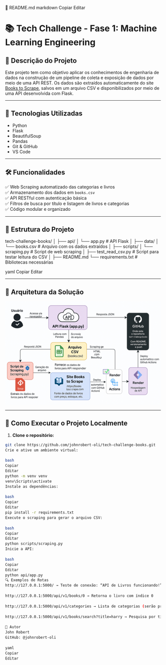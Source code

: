 📝 README.md
markdown
Copiar
Editar
# 📚 Tech Challenge - Fase 1: Machine Learning Engineering

## 📌 Descrição do Projeto

Este projeto tem como objetivo aplicar os conhecimentos de engenharia de dados na construção de um pipeline de coleta e exposição de dados por meio de uma API REST. Os dados são extraídos automaticamente do site [Books to Scrape](https://books.toscrape.com/), salvos em um arquivo CSV e disponibilizados por meio de uma API desenvolvida com Flask.

---

## 🧪 Tecnologias Utilizadas

- Python
- Flask
- BeautifulSoup
- Pandas
- Git & GitHub
- VS Code

---

## 🛠️ Funcionalidades

✅ Web Scraping automatizado das categorias e livros  
✅ Armazenamento dos dados em `books.csv`  
✅ API RESTful com autenticação básica  
✅ Filtros de busca por título e listagem de livros e categorias  
✅ Código modular e organizado

---

## 📁 Estrutura do Projeto

tech-challenge-books/
│
├── api/
│ └── app.py # API Flask
│
├── data/
│ └── books.csv # Arquivo com os dados extraídos
│
├── scripts/
│ └── scraping.py # Script de web scraping
│
├── test_read_csv.py # Script para testar leitura do CSV
│
├── README.md
└── requirements.txt # Bibliotecas necessárias

yaml
Copiar
Editar

---

## 🧭 Arquitetura da Solução

![Diagrama da Arquitetura](assets/diagrama.png)


---

## 🚀 Como Executar o Projeto Localmente

1. **Clone o repositório:**

```bash
git clone https://github.com/johnrobert-oli/tech-challenge-books.git
Crie e ative um ambiente virtual:

bash
Copiar
Editar
python -m venv venv
venv\Scripts\activate
Instale as dependências:

bash
Copiar
Editar
pip install -r requirements.txt
Execute o scraping para gerar o arquivo CSV:

bash
Copiar
Editar
python scripts/scraping.py
Inicie a API:

bash
Copiar
Editar
python api/app.py
🔍 Exemplos de Rotas
http://127.0.0.1:5000/ → Teste de conexão: “API de Livros funcionando!”

http://127.0.0.1:5000/api/v1/books/0 → Retorna o livro com índice 0

http://127.0.0.1:5000/api/v1/categories → Lista de categorias (serão preenchidas)

http://127.0.0.1:5000/api/v1/books/search?title=harry → Pesquisa por título

🧠 Autor
John Robert
GitHub: @johnrobert-oli

yaml
Copiar
Editar

